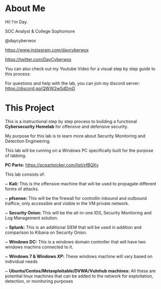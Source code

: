 # About Me
Hi! I'm Day. 

SOC Analyst & College Sophomore

@daycyberwox 

https://www.instagram.com/daycyberwox

https://twitter.com/DayCyberwox 

You can also check out my Youtube Video for a visual step by step guide to this process:

For questions and help with the lab, you can join my discord server: https://discord.gg/QWW2wSdDmD

# This Project
This is a instructional step by step process to building a functional **Cybersecurity Homelab** for offensive and defensive security.

My purpose for this lab is to learn more about Security Monitoring and Detection Engineering. 


This lab will be running on a Windows PC specifically built for the purpose of labbing.

**PC Parts:** https://pcpartpicker.com/list/xfBQXv


This lab consists of:

  ~ **Kali:** This is the offensive machine that will be used to propagate different forms of attacks.
	
  ~ **pfsense:** This will be the firewall for controllin inbound and outbound traffice, only accessible and visible in the VM private network.
	
  ~ **Security Onion:** This will be the all-in-one IDS, Security Monitoring and Log Management solution.
	
  ~ **Splunk:** This is an additional SIEM that will be used in addition and comparison to Kibana on Security Onion.
	
  ~ **Windows DC:** This is a windows domain controller that will have two windows machins connected to it.
	
  ~ **Windows 7 & Windows *XP*:** These windows machine will vary based on individual needs
	
  ~ **Ubuntu/Centos/Metasploitable/DVWA/Vulnhub machines:** All these are potential linux machines that can be added to the network for exploitation, detection, or monitoring purposes
  
  
  
